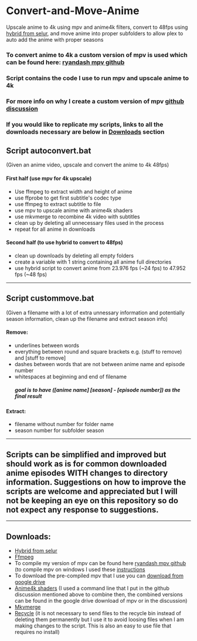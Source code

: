 # Convert-and-Move-Anime
Upscale anime to 4k using mpv and anime4k filters, convert to 48fps using [hybrid from selur](https://www.selur.de/downloads), and move anime into proper subfolders to allow plex to auto add the anime with proper seasons

### To convert anime to 4k a custom version of mpv is used which can be found here: [ryandash mpv github](https://github.com/ryandash/mpv)
### Script contains the code I use to run mpv and upscale anime to 4k
### For more info on why I create a custom version of mpv [github discussion](https://github.com/mpv-player/mpv/issues/9589)
### If you would like to replicate my scripts, links to all the downloads necessary are below in [Downloads](https://github.com/ryandash/Convert-and-Move-Anime/blob/main/README.md#downloads) section

## Script autoconvert.bat
(Given an anime video, upscale and convert the anime to 4k 48fps)
#### First half (use mpv for 4k upscale)
- Use ffmpeg to extract width and height of anime
- use ffprobe to get first subtitle's codec type
- use ffmpeg to extract subtitle to file
- use mpv to upscale anime with anime4k shaders
- use mkvmerge to recombine 4k video with subtitles
- clean up by deleting all unnecessary files used in the process
- repeat for all anime in downloads
#### Second half (to use hybrid to convert to 48fps)
- clean up downloads by deleting all empty folders
- create a variable with 1 string containing all anime full directories
- use hybrid script to convert anime from 23.976 fps (~24 fps) to 47.952 fps (~48 fps)
-----------------------------------------------

## Script custommove.bat
(Given a filename with a lot of extra unnessary information and potentially season information, clean up the filename and extract season info)
#### Remove:
  - underlines between words
  - everything between round and square brackets e.g. (stuff to remove) and [stuff to remove]
  - dashes between words that are not between anime name and episode number
  - whitespaces at beginning and end of filename
     ##### goal is to have ([anime name] [season] - [episode number]) as the final result
 #### Extract:
  - filename without number for folder name
  - season number for subfolder season
-----------------------------------------------
  
## Scripts can be simplified and improved but should work as is for common downloaded anime episodes **WITH** changes to directory information. Suggestions on how to improve the scripts are welcome and appreciated but I will not be keeping an eye on this repository so do not expect any response to suggestions.
-----------------------------------------------

## Downloads:
  - [Hybrid from selur](https://www.selur.de/downloads)
  - [Ffmpeg](https://ffmpeg.org/download.html)
  - To compile my version of mpv can be found here [ryandash mpv github](https://github.com/ryandash/mpv) (to compile mpv on windows I used these [instructions](https://github.com/mpv-player/mpv/blob/master/DOCS/compile-windows.md)
  - To download the pre-compiled mpv that I use you can [download from google drive](https://drive.google.com/file/d/17PnfYLlaqyvZ_UUko_riPqisM5gXHgRG/view?usp=share_link)
  - [Anime4k shaders](https://github.com/bloc97/Anime4K) (I used a command line that I put in the github discussion mentioned above to combine then, the combined versions can be found in the google drive download of mpv or in the discussion)
  - [Mkvmerge](https://mkvtoolnix.download/downloads.html#windows:~:text=repository%20directory%20yourself.-,Windows,-Download)
  - [Recycle](http://www.maddogsw.com/cmdutils/cmdutils.zip) (it is not necessary to send files to the recycle bin instead of deleting them permanently but I use it to avoid loosing files when I am making changes to the script. This is also an easy to use file that requires no install)
  
  
